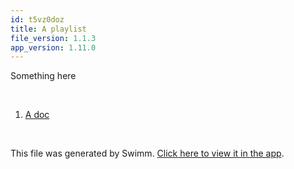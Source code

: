 ```yaml
---
id: t5vz0doz
title: A playlist
file_version: 1.1.3
app_version: 1.11.0
---
```


<!-- Intro - Do not remove this comment -->
Something here

<br/>

<!-- Steps - Do not remove this comment -->
1. [A doc](a-doc.pvlzpktu.sw.md)


<br/>

This file was generated by Swimm. [Click here to view it in the app](https://swimm-web-app.web.app/repos/Z2l0aHViJTNBJTNBYm9vdHN0cmFwJTNBJTNBSWRpdFllZ2VyU3dpbW0=/playlists/t5vz0doz).
